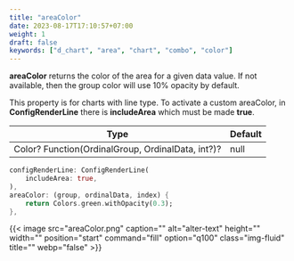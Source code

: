 ```yaml
---
title: "areaColor"
date: 2023-08-17T17:10:57+07:00
weight: 1
draft: false
keywords: ["d_chart", "area", "chart", "combo", "color"]
---
```


**areaColor** returns the color of the area for a given data value.
If not available, then the group color will use 10% opacity by default.
<br>

This property is for charts with line type.
To activate a custom areaColor, in **ConfigRenderLine** there is **includeArea** which must be made **true**.

| Type                                              | Default |
| ------------------------------------------------- | ------- |
| Color? Function(OrdinalGroup, OrdinalData, int?)? | null    |

```dart
configRenderLine: ConfigRenderLine(
    includeArea: true,
),
areaColor: (group, ordinalData, index) {
    return Colors.green.withOpacity(0.3);
},
```

{{< image src="areaColor.png" caption="" alt="alter-text" height="" width="" position="start" command="fill" option="q100" class="img-fluid" title=""  webp="false" >}}

<br>
